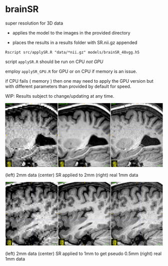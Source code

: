 # brainSR

super resolution for 3D data

* applies the model to the images in the provided directory

* places the results in a results folder with SR.nii.gz appended

```
Rscript src/applySR.R "data/*nii.gz" models/brainSR_48vgg.h5
```

script `applySR.R` should be run on CPU *not GPU*

employ `applySR_GPU.R` for GPU or on CPU if memory is an issue.

if CPU fails ( memory ) then one may need to apply the GPU version
but with different parameters than provided by default for speed.


WIP: Results subject to change/updating at any time.


![](results/example.png?raw=true)

(left) 2mm data (center) SR applied to 2mm (right) real 1mm data



![](results/example2.png?raw=true)

(left) 2mm data (center) SR applied to 1mm to get pseudo 0.5mm (right) real 1mm data
